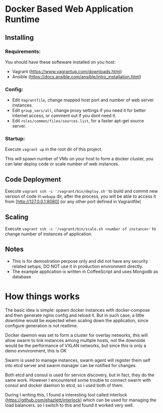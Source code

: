 # Docker Based Web Application Runtime

## Installing

### Requirements:

You should have these softeware installed on you host:

- Vagrant (https://www.vagrantup.com/downloads.html)
- Ansible (https://docs.ansible.com/ansible/intro_installation.html)

### Config:

- Edit `Vagrantfile`, change mapped host port and number of web server instances.
- Edit `group_vars/all`, change proxy settings if you need it for better internet access, or comment out if you dont need it.
- Edit `roles/common/files/sources.list`, for a faster apt-get source server.

### Startup:

Execute `vagrant up` in the root dir of this project.

This will spawn number of VMs on your host to form a docker cluster, you can later deploy code or scale number of web instances.

## Code Deployment

Execute `vagrant ssh -c '/vagrant/bin/deploy.sh'` to build and commit new version of code in `webapp` dir, after the process, you will be able to access it from [http://127.0.0.1:8080] (or any other port defined in Vagrantfile)

## Scaling

Execute `vagrant ssh -c '/vagrant/bin/scale.sh <number of instance>'` to change number of instances of application.

## Notes

- This is for demostration perpose only and did not have any security related setups, DO NOT use it in production environment directly.
- The example application is written in CoffeeScript and uses Mongodb as database

# How things works

The basic idea is simple: spawn docker instances with docker-compose and then generate nginx config and reload it. But in such case, a little downtime would be expected when scaling down the application, since configure generation is not realtime.

Docker daemon was set to form a cluster for overlay networks, this will allow swarm to link instances among multiple hosts, not the downside would be the performance of VXLAN networks, but since this is only a demo evnvironment, this is OK

Swarm is used to manage instances, swarm agent will register them self into etcd server and swarm manager can be notified for changes.

Both etcd and consul is used for service discovery, but in fact, they do the same work. However I encountered some trouble to connect swarm with consul and docker daemon to etcd, so i used both of them.

During I writing this, I found a interesting tool called interlock (https://github.com/ehazlett/interlock) which can be used for managing the load balancers. so I switch to this and found it worked very well. 


